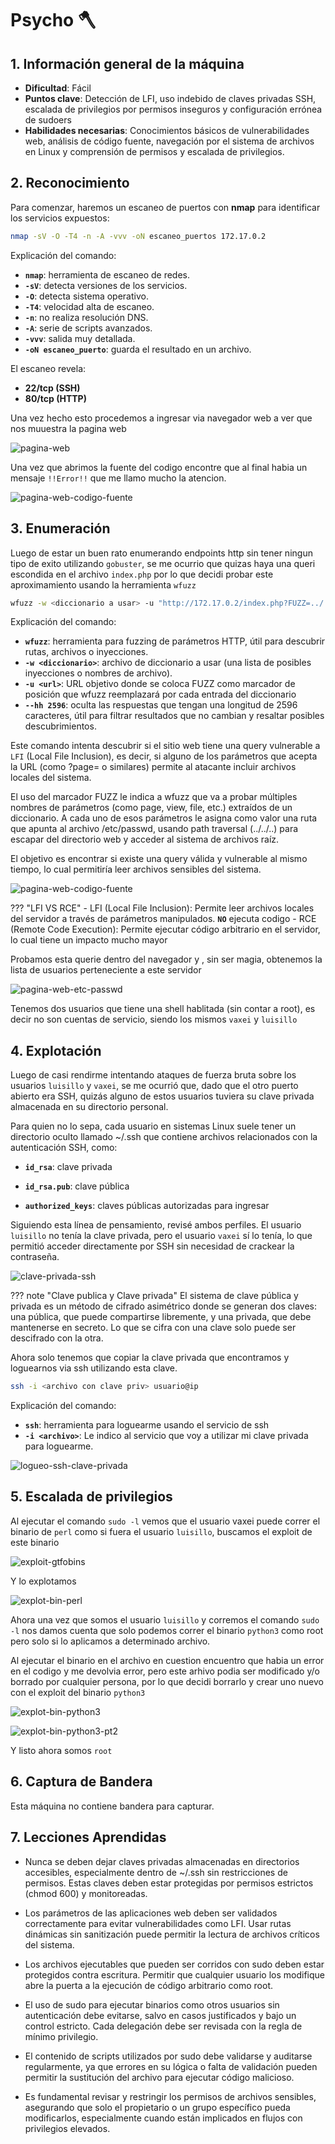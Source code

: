 # Psycho 🪓

## 1. Información general de la máquina

- **Dificultad**: Fácil
- **Puntos clave**: Detección de LFI, uso indebido de claves privadas SSH, escalada de privilegios por permisos inseguros y configuración errónea de sudoers
- **Habilidades necesarias**: Conocimientos básicos de vulnerabilidades web, análisis de código fuente, navegación por el sistema de archivos en Linux y comprensión de permisos y escalada de privilegios.

## 2. Reconocimiento

Para comenzar, haremos un escaneo de puertos con **nmap** para identificar los servicios expuestos:

```bash
nmap -sV -O -T4 -n -A -vvv -oN escaneo_puertos 172.17.0.2
```

Explicación del comando:

- **`nmap`**: herramienta de escaneo de redes.
- **`-sV`**: detecta versiones de los servicios.
- **`-O`**: detecta sistema operativo.
- **`-T4`**: velocidad alta de escaneo.
- **`-n`**: no realiza resolución DNS.
- **`-A`**: serie de scripts avanzados.
- **`-vvv`**: salida muy detallada.
- **`-oN escaneo_puerto`**: guarda el resultado en un archivo.

El escaneo revela:

- **22/tcp (SSH)**
- **80/tcp (HTTP)**

Una vez hecho esto procedemos a ingresar via navegador web a ver que nos muuestra la pagina web

![pagina-web](../../../assets/MaquinasVuln/DockerLabs/psycho/10.png)

Una vez que abrimos la fuente del codigo encontre que al final habia un mensaje `!!Error!!` que me llamo mucho la atencion.

![pagina-web-codigo-fuente](../../../assets/MaquinasVuln/DockerLabs/psycho/1.png)

## 3. Enumeración

Luego de estar un buen rato enumerando endpoints http sin tener ningun tipo de exito utilizando `gobuster`, se me ocurrio que quizas haya una queri escondida en el archivo `index.php` por lo que decidi probar este aproximamiento usando la herramienta `wfuzz`

```bash
wfuzz -w <diccionario a usar> -u "http://172.17.0.2/index.php?FUZZ=../../../../etc/passwd" --hh 2596
```

Explicación del comando:

- **`wfuzz`**: herramienta para fuzzing de parámetros HTTP, útil para descubrir rutas, archivos o inyecciones.
- **`-w <diccionario>`**: archivo de diccionario a usar (una lista de posibles inyecciones o nombres de archivo).
- **`-u <url>`**: URL objetivo donde se coloca FUZZ como marcador de posición que wfuzz reemplazará por cada entrada del diccionario
- **`--hh 2596`**: oculta las respuestas que tengan una longitud de 2596 caracteres, útil para filtrar resultados que no cambian y resaltar posibles descubrimientos.

Este comando intenta descubrir si el sitio web tiene una query vulnerable a `LFI` (Local File Inclusion), es decir, si alguno de los parámetros que acepta la URL (como ?page= o similares) permite al atacante incluir archivos locales del sistema.

El uso del marcador FUZZ le indica a wfuzz que va a probar múltiples nombres de parámetros (como page, view, file, etc.) extraídos de un diccionario. A cada uno de esos parámetros le asigna como valor una ruta que apunta al archivo /etc/passwd, usando path traversal (../../..) para escapar del directorio web y acceder al sistema de archivos raíz.

El objetivo es encontrar si existe una query válida y vulnerable al mismo tiempo, lo cual permitiría leer archivos sensibles del sistema.

![pagina-web-codigo-fuente](../../../assets/MaquinasVuln/DockerLabs/psycho/2.png)

??? "LFI VS RCE"
    - LFI (Local File Inclusion): Permite leer archivos locales del servidor a través de parámetros manipulados. **`NO`** ejecuta codigo
    - RCE (Remote Code Execution): Permite ejecutar código arbitrario en el servidor, lo cual tiene un impacto mucho mayor

Probamos esta querie dentro del navegador y , sin ser magia, obtenemos la lista de usuarios perteneciente a este servidor

![pagina-web-etc-passwd](../../../assets/MaquinasVuln/DockerLabs/psycho/3.png)

Tenemos dos usuarios que tiene una shell hablitada (sin contar a root), es decir no son cuentas de servicio, siendo los mismos `vaxei` y `luisillo`

## 4. Explotación

Luego de casi rendirme intentando ataques de fuerza bruta sobre los usuarios `luisillo` y `vaxei`, se me ocurrió que, dado que el otro puerto abierto era SSH, quizás alguno de estos usuarios tuviera su clave privada almacenada en su directorio personal.

Para quien no lo sepa, cada usuario en sistemas Linux suele tener un directorio oculto llamado ~/.ssh  que contiene archivos relacionados con la autenticación SSH, como:

- **`id_rsa`**: clave privada

- **`id_rsa.pub`**: clave pública

- **`authorized_keys`**: claves públicas autorizadas para ingresar

Siguiendo esta línea de pensamiento, revisé ambos perfiles. El usuario `luisillo` no tenía la clave privada, pero el usuario `vaxei` sí lo tenía, lo que permitió acceder directamente por SSH sin necesidad de crackear la contraseña.

![clave-privada-ssh](../../../assets/MaquinasVuln/DockerLabs/psycho/4.png)

??? note "Clave publica y Clave privada"
    El sistema de clave pública y privada es un método de cifrado asimétrico donde se generan dos claves: una pública, que puede compartirse libremente, y una privada, que debe mantenerse en secreto. Lo que se cifra con una clave solo puede ser descifrado con la otra.

Ahora solo tenemos que copiar la clave privada que encontramos y loguearnos via ssh utilizando esta clave.

```bash
ssh -i <archivo con clave priv> usuario@ip
```
Explicación del comando:

- **`ssh`**: herramienta para loguearme usando el servicio de ssh
- **`-i <archivo>`**: Le indico al servicio que voy a utilizar mi clave privada para loguearme.

![logueo-ssh-clave-privada](../../../assets/MaquinasVuln/DockerLabs/psycho/5.png)

## 5. Escalada de privilegios
Al ejecutar el comando `sudo -l` vemos que el usuario vaxei puede correr el binario de `perl` como si fuera el usuario `luisillo`, buscamos el exploit de este binario 

![exploit-gtfobins](../../../assets/MaquinasVuln/DockerLabs/psycho/6.png)

Y lo explotamos 

![explot-bin-perl](../../../assets/MaquinasVuln/DockerLabs/psycho/7.png)

Ahora una vez que somos el usuario `luisillo` y corremos el comando `sudo -l` nos damos cuenta que solo podemos correr el binario `python3` como root pero solo si lo aplicamos a determinado archivo.

Al ejecutar el binario en el archivo en cuestion encuentro que habia un error en el codigo y me devolvia error, pero este arhivo podia ser modificado y/o borrado por cualquier persona, por lo que decidi borrarlo y crear uno nuevo con el exploit del binario `python3`

![explot-bin-python3](../../../assets/MaquinasVuln/DockerLabs/psycho/8.png)

![explot-bin-python3-pt2](../../../assets/MaquinasVuln/DockerLabs/psycho/9.png)

Y listo ahora somos `root`

## 6. Captura de Bandera

Esta máquina no contiene bandera para capturar.

## 7. Lecciones Aprendidas

- Nunca se deben dejar claves privadas almacenadas en directorios accesibles, especialmente dentro de ~/.ssh sin restricciones de permisos. Estas claves deben estar protegidas por permisos estrictos (chmod 600) y monitoreadas.

- Los parámetros de las aplicaciones web deben ser validados correctamente para evitar vulnerabilidades como LFI. Usar rutas dinámicas sin sanitización puede permitir la lectura de archivos críticos del sistema.

- Los archivos ejecutables que pueden ser corridos con sudo deben estar protegidos contra escritura. Permitir que cualquier usuario los modifique abre la puerta a la ejecución de código arbitrario como root.

- El uso de sudo para ejecutar binarios como otros usuarios sin autenticación debe evitarse, salvo en casos justificados y bajo un control estricto. Cada delegación debe ser revisada con la regla de mínimo privilegio.

- El contenido de scripts utilizados por sudo debe validarse y auditarse regularmente, ya que errores en su lógica o falta de validación pueden permitir la sustitución del archivo para ejecutar código malicioso.

- Es fundamental revisar y restringir los permisos de archivos sensibles, asegurando que solo el propietario o un grupo específico pueda modificarlos, especialmente cuando están implicados en flujos con privilegios elevados.